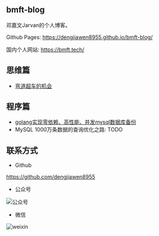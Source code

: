 ## bmft-blog

邓嘉文Jarvan的个人博客。

Github Pages: https://dengjiawen8955.github.io/bmft-blog/

国内个人网站: https://bmft.tech/

## 思维篇

* [弯道超车的机会](1-throught/0302-chance.md)

## 程序篇

* [golang实现零依赖、高性能、并发mysql数据库备份](2-program/0325-mysqldump.md)
* MySQL 1000万条数据的查询优化之路: TODO


## 联系方式

* Github

https://github.com/dengjiawen8955

* 公众号

![公众号](https://image.bmft.tech/blog/2023/202303291643509.png)

* 微信

![weixin](https://image.bmft.tech/blog/2023/202303291645166.png)
